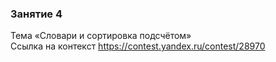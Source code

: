 ### Занятие 4 <br>
Тема «Словари и сортировка подсчётом» <br>
Ссылка на контекст https://contest.yandex.ru/contest/28970
